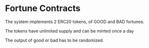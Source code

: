 # Fortune Contracts
The system implements 2 ERC20 tokens, of GOOD and BAD fortunes.

The tokens have unlimited supply and can be minted once a day

The output of good or bad has to be randomized.

